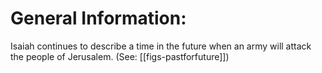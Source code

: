 # General Information:

Isaiah continues to describe a time in the future when an army will attack the people of Jerusalem. (See: [[figs-pastforfuture]])
